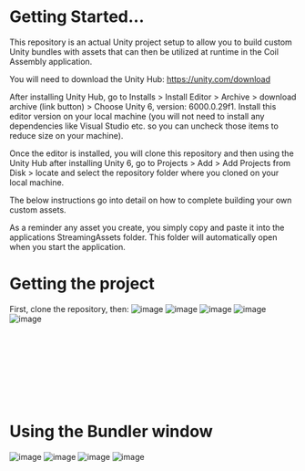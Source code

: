 # Getting Started...
This repository is an actual Unity project setup to allow you to build custom Unity bundles with assets that can then be utilized at runtime in the Coil Assembly application. 

You will need to download the Unity Hub: https://unity.com/download

After installing Unity Hub, go to Installs > Install Editor > Archive > download archive (link button) > Choose Unity 6, version: 6000.0.29f1. Install this editor version on your local machine (you will not need to install any dependencies like Visual Studio etc. so you can uncheck those items to reduce size on your machine). 

Once the editor is installed, you will clone this repository and then using the Unity Hub after installing Unity 6, go to Projects > Add > Add Projects from Disk > locate and select the repository folder where you cloned on your local machine. 

The below instructions go into detail on how to complete building your own custom assets.

As a reminder any asset you create, you simply copy and paste it into the applications StreamingAssets folder. This folder will automatically open when you start the application. 

# Getting the project
First, clone the repository, then:
![image](https://github.com/user-attachments/assets/8537bad1-c9e0-4308-b45a-59aaf8aebcf3)
![image](https://github.com/user-attachments/assets/bc6e9085-970f-461f-87d7-fdb83ee5b521)
![image](https://github.com/user-attachments/assets/6c9f153a-3614-489a-aa52-39aad85d7582)
![image](https://github.com/user-attachments/assets/51951fd8-3141-45e7-a5ba-9444e927d5fb)
![image](https://github.com/user-attachments/assets/ddf3d653-503d-44a4-ab4c-8a026a67ebb5)





<br>
<br>
<br>
<br>
<br>
<br>
<br>

# Using the Bundler window 
![image](https://github.com/user-attachments/assets/1903dba0-7105-4ea8-94e5-f1f525764de4)
![image](https://github.com/user-attachments/assets/a46645d5-cd33-44d6-9d7f-3a9b24809603)
![image](https://github.com/user-attachments/assets/b07ae732-243e-4394-b8be-97e50030c3d3)
![image](https://github.com/user-attachments/assets/6c2cc46c-e3d3-489e-a54d-083a87b513a0)
